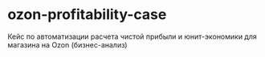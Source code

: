 # ozon-profitability-case
Кейс по автоматизации расчета чистой прибыли и юнит-экономики для магазина на Ozon (бизнес-анализ)
